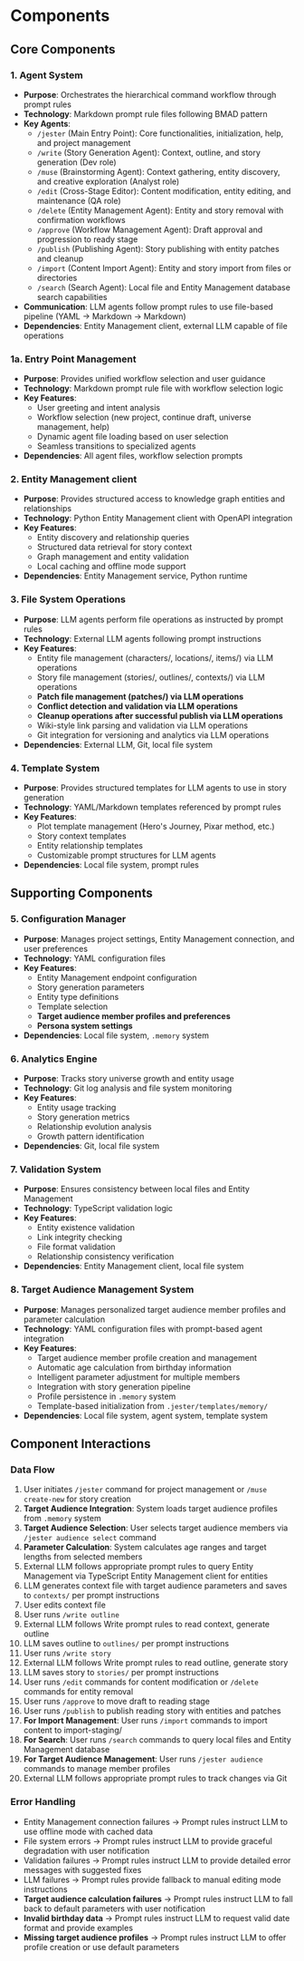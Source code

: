 # Components

## Core Components

### 1. Agent System

- **Purpose**: Orchestrates the hierarchical command workflow through prompt rules
- **Technology**: Markdown prompt rule files following BMAD pattern
- **Key Agents**:
  - `/jester` (Main Entry Point): Core functionalities, initialization, help, and project management
  - `/write` (Story Generation Agent): Context, outline, and story generation (Dev role)
  - `/muse` (Brainstorming Agent): Context gathering, entity discovery, and creative exploration (Analyst role)
  - `/edit` (Cross-Stage Editor): Content modification, entity editing, and maintenance (QA role)
  - `/delete` (Entity Management Agent): Entity and story removal with confirmation workflows
  - `/approve` (Workflow Management Agent): Draft approval and progression to ready stage
  - `/publish` (Publishing Agent): Story publishing with entity patches and cleanup
  - `/import` (Content Import Agent): Entity and story import from files or directories
  - `/search` (Search Agent): Local file and Entity Management database search capabilities
- **Communication**: LLM agents follow prompt rules to use file-based pipeline (YAML → Markdown → Markdown)
- **Dependencies**: Entity Management client, external LLM capable of file operations

### 1a. Entry Point Management

- **Purpose**: Provides unified workflow selection and user guidance
- **Technology**: Markdown prompt rule file with workflow selection logic
- **Key Features**:
  - User greeting and intent analysis
  - Workflow selection (new project, continue draft, universe management, help)
  - Dynamic agent file loading based on user selection
  - Seamless transitions to specialized agents
- **Dependencies**: All agent files, workflow selection prompts

### 2. Entity Management client

- **Purpose**: Provides structured access to knowledge graph entities and relationships
- **Technology**: Python Entity Management client with OpenAPI integration
- **Key Features**:
  - Entity discovery and relationship queries
  - Structured data retrieval for story context
  - Graph management and entity validation
  - Local caching and offline mode support
- **Dependencies**: Entity Management service, Python runtime

### 3. File System Operations

- **Purpose**: LLM agents perform file operations as instructed by prompt rules
- **Technology**: External LLM agents following prompt instructions
- **Key Features**:
  - Entity file management (characters/, locations/, items/) via LLM operations
  - Story file management (stories/, outlines/, contexts/) via LLM operations
  - **Patch file management (patches/) via LLM operations**
  - **Conflict detection and validation via LLM operations**
  - **Cleanup operations after successful publish via LLM operations**
  - Wiki-style link parsing and validation via LLM operations
  - Git integration for versioning and analytics via LLM operations
- **Dependencies**: External LLM, Git, local file system

### 4. Template System

- **Purpose**: Provides structured templates for LLM agents to use in story generation
- **Technology**: YAML/Markdown templates referenced by prompt rules
- **Key Features**:
  - Plot template management (Hero's Journey, Pixar method, etc.)
  - Story context templates
  - Entity relationship templates
  - Customizable prompt structures for LLM agents
- **Dependencies**: Local file system, prompt rules

## Supporting Components

### 5. Configuration Manager

- **Purpose**: Manages project settings, Entity Management connection, and user preferences
- **Technology**: YAML configuration files
- **Key Features**:
  - Entity Management endpoint configuration
  - Story generation parameters
  - Entity type definitions
  - Template selection
  - **Target audience member profiles and preferences**
  - **Persona system settings**
- **Dependencies**: Local file system, `.memory` system

### 6. Analytics Engine

- **Purpose**: Tracks story universe growth and entity usage
- **Technology**: Git log analysis and file system monitoring
- **Key Features**:
  - Entity usage tracking
  - Story generation metrics
  - Relationship evolution analysis
  - Growth pattern identification
- **Dependencies**: Git, local file system

### 7. Validation System

- **Purpose**: Ensures consistency between local files and Entity Management
- **Technology**: TypeScript validation logic
- **Key Features**:
  - Entity existence validation
  - Link integrity checking
  - File format validation
  - Relationship consistency verification
- **Dependencies**: Entity Management client, local file system

### 8. Target Audience Management System

- **Purpose**: Manages personalized target audience member profiles and parameter calculation
- **Technology**: YAML configuration files with prompt-based agent integration
- **Key Features**:
  - Target audience member profile creation and management
  - Automatic age calculation from birthday information
  - Intelligent parameter adjustment for multiple members
  - Integration with story generation pipeline
  - Profile persistence in `.memory` system
  - Template-based initialization from `.jester/templates/memory/`
- **Dependencies**: Local file system, agent system, template system

## Component Interactions

### Data Flow

1. User initiates `/jester` command for project management or `/muse create-new` for story creation
2. **Target Audience Integration**: System loads target audience profiles from `.memory` system
3. **Target Audience Selection**: User selects target audience members via `/jester audience select` command
4. **Parameter Calculation**: System calculates age ranges and target lengths from selected members
5. External LLM follows appropriate prompt rules to query Entity Management via TypeScript Entity Management client for entities
6. LLM generates context file with target audience parameters and saves to `contexts/` per prompt instructions
7. User edits context file
8. User runs `/write outline`
9. External LLM follows Write prompt rules to read context, generate outline
10. LLM saves outline to `outlines/` per prompt instructions
11. User runs `/write story`
12. External LLM follows Write prompt rules to read outline, generate story
13. LLM saves story to `stories/` per prompt instructions
14. User runs `/edit` commands for content modification or `/delete` commands for entity removal
15. User runs `/approve` to move draft to reading stage
16. User runs `/publish` to publish reading story with entities and patches
17. **For Import Management**: User runs `/import` commands to import content to import-staging/
18. **For Search**: User runs `/search` commands to query local files and Entity Management database
19. **For Target Audience Management**: User runs `/jester audience` commands to manage member profiles
20. External LLM follows appropriate prompt rules to track changes via Git

### Error Handling

- Entity Management connection failures → Prompt rules instruct LLM to use offline mode with cached data
- File system errors → Prompt rules instruct LLM to provide graceful degradation with user notification
- Validation failures → Prompt rules instruct LLM to provide detailed error messages with suggested fixes
- LLM failures → Prompt rules provide fallback to manual editing mode instructions
- **Target audience calculation failures** → Prompt rules instruct LLM to fall back to default parameters with user notification
- **Invalid birthday data** → Prompt rules instruct LLM to request valid date format and provide examples
- **Missing target audience profiles** → Prompt rules instruct LLM to offer profile creation or use default parameters
